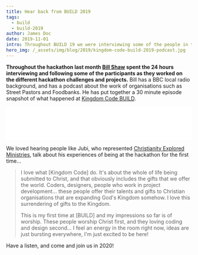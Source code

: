 ```yaml
---
title: Hear back from BUILD 2019
tags:
  - build
  - build-2019
author: James Doc
date: 2019-11-01
intro: Throughout BUILD 19 we were interviewing some of the people in the room to give you a snapshot of what happened during the 24 hour hackathon. Listen now…
hero_img: /_assets/img/blog/2019/kingdom-code-build-2019-podcast.jpg
---
```


**Throughout the hackathon last month [Bill Shaw](https://twitter.com/billshaw8) spent the 24 hours interviewing and following some of the participants as they worked on the different hackathon challenges and projects.** Bill has a BBC local radio background, and has a podcast about the work of organisations such as Street Pastors and Foodbanks. He has put together a 30 minute episode snapshot of what happened at [Kingdom Code BUILD](/build/2019).

<iframe style="border: none" src="//html5-player.libsyn.com/embed/episode/id/11702501/height/90/theme/custom/thumbnail/yes/direction/forward/render-playlist/no/custom-color/87A93A/" height="90" width="100%" scrolling="no"  allowfullscreen webkitallowfullscreen mozallowfullscreen oallowfullscreen msallowfullscreen></iframe>

We loved hearing people like Jubi, who represented [Christianity Explored Ministries](www.explo.red), talk about his experiences of being at the hackathon for the first time…

> I love what [Kingdom Code] do. It's about the whole of life being submitted to Christ, and that obviously includes the gifts that we offer the world. Coders, designers, people who work in project development… these people offer their talents and gifts to Christian organisations that are expanding God's Kingdom somehow. I love this surrendering of gifts to the Kingdom.
>
> This is my first time at [BUILD] and my impressions so far is of worship. These people worship Christ first, and they loving coding and design second… I feel an energy in the room right now, ideas are just bursting everywhere, I'm just excited to be here!

Have a listen, and come and join us in 2020!
